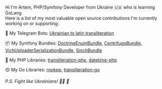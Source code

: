 Hi I'm Artem, PHP/Symfony Developer from Ukraine 🇺🇦 who is learning GoLang  
Here is a list of my most valuable open source contributions I'm currently working on or supporting:

🤖 My Telegram Bots:
[Ukrainian to latin transliteration](https://t.me/transliteration_ua_bot)

📦 My Symfony Bundles:
[DoctrineEnumBundle](https://github.com/fre5h/DoctrineEnumBundle),
[CentrifugoBundle](https://github.com/fre5h/CentrifugoBundle),
[VichUploaderSerializationBundle](https://github.com/fre5h/VichUploaderSerializationBundle),
[SinchBundle](https://github.com/fre5h/SinchBundle) 

🐘 My PHP Libraries:
[transliteration-php](https://github.com/fre5h/transliteration-php),
[datetime-php](https://github.com/fre5h/datetime-php)

😍 My Go Libraries:
[rnokpp](https://github.com/fre5h/rnokpp),
[transliteration-go](https://github.com/fre5h/transliteration-go)

###### P.S. Fight like Ukrainians! 💙💛 💪
